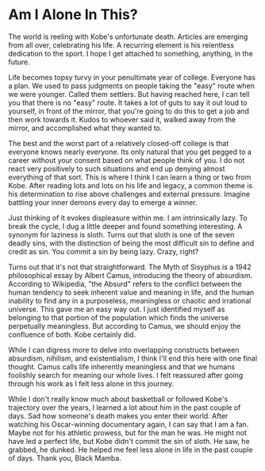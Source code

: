 Am I Alone In This?
===================

The world is reeling with Kobe's unfortunate death. Articles are emerging from all over, celebrating his life. A recurring element is his relentless dedication to the sport. I hope I get attached to something, anything, in the future. 

Life becomes topsy turvy in your penultimate year of college. Everyone has a plan. We used to pass judgments on people taking the "easy" route when we were younger. Called them settlers. But having reached here, I can tell you that there is no "easy" route. It takes a lot of guts to say it out loud to yourself, in front of the mirror, that you're going to do this to get a job and then work towards it. Kudos to whoever said it, walked away from the mirror, and accomplished what they wanted to. 

The best and the worst part of a relatively closed-off college is that everyone knows nearly everyone. Its only natural that you get pegged to a career without your consent based on what people think of you. I do not react very positively to such situations and end up denying almost everything of that sort. This is where I think I can learn a thing or two from Kobe. After reading lots and lots on his life and legacy, a common theme is his determination to rise above challenges and external pressure. Imagine battling your inner demons every day to emerge a winner. 

Just thinking of it evokes displeasure within me. I am intrinsically lazy. To break the cycle, I dug a little deeper and found something interesting. A synonym for laziness is sloth. Turns out that sloth is one of the seven deadly sins, with the distinction of being the most difficult sin to define and credit as sin. You commit a sin by being lazy. Crazy, right?

Turns out that it's not that straightforward. The Myth of Sisyphus is a 1942 philosophical essay by Albert Camus, introducing the theory of absurdism. According to Wikipedia, "the Absurd" refers to the conflict between the human tendency to seek inherent value and meaning in life, and the human inability to find any in a purposeless, meaningless or chaotic and irrational universe. This gave me an easy way out. I just identified myself as belonging to that portion of the population which finds the universe perpetually meaningless. But according to Camus, we should enjoy the confluence of both. Kobe certainly did. 

While I can digress more to delve into overlapping constructs between absurdism, nihilism, and existentialism, I think I'll end this here with one final thought. Camus calls life inherently meaningless and that we humans foolishly search for meaning our whole lives. I felt reassured after going through his work as I felt less alone in this journey. 

While I don't really know much about basketball or followed Kobe's trajectory over the years, I learned a lot about him in the past couple of days. Sad how someone's death makes you enter their world. After watching his Oscar-winning documentary again, I can say that I am a fan. Maybe not for his athletic prowess, but for the man he was. He might not have led a perfect life, but Kobe didn't commit the sin of sloth. He saw, he grabbed, he dunked. He helped me feel less alone in life in the past couple of days. Thank you, Black Mamba. 
